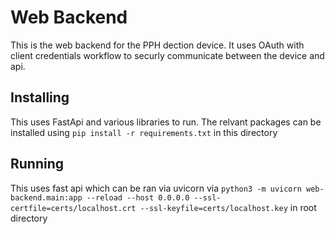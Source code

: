 # Web Backend
This is the web backend for the PPH dection device. It uses OAuth with client credentials workflow to securly communicate between the device and api.
## Installing
This uses FastApi and various libraries to run. The relvant packages can be installed using 
`
pip install -r requirements.txt
`
in this directory

## Running
This uses fast api which can be ran via uvicorn via
`
 python3 -m uvicorn web-backend.main:app --reload --host 0.0.0.0 --ssl-certfile=certs/localhost.crt --ssl-keyfile=certs/localhost.key
`
in root directory